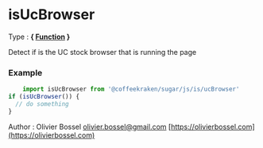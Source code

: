 # isUcBrowser

<!-- @namespace: sugar.js.is.isUcBrowser -->

Type : **{ [Function](https://developer.mozilla.org/fr/docs/Web/JavaScript/Reference/Objets_globaux/Function) }**


Detect if is the UC stock browser that is running the page


### Example
```js
	import isUcBrowser from '@coffeekraken/sugar/js/is/ucBrowser'
if (isUcBrowser()) {
  // do something
}
```
Author : Olivier Bossel [olivier.bossel@gmail.com](mailto:olivier.bossel@gmail.com) [https://olivierbossel.com](https://olivierbossel.com)